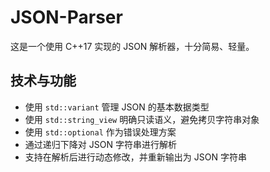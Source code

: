 # JSON-Parser

这是一个使用 C++17 实现的 JSON 解析器，十分简易、轻量。

## 技术与功能
- 使用 `std::variant` 管理 JSON 的基本数据类型
- 使用 `std::string_view` 明确只读语义，避免拷贝字符串对象
- 使用 `std::optional` 作为错误处理方案
- 通过递归下降对 JSON 字符串进行解析
- 支持在解析后进行动态修改，并重新输出为 JSON 字符串
